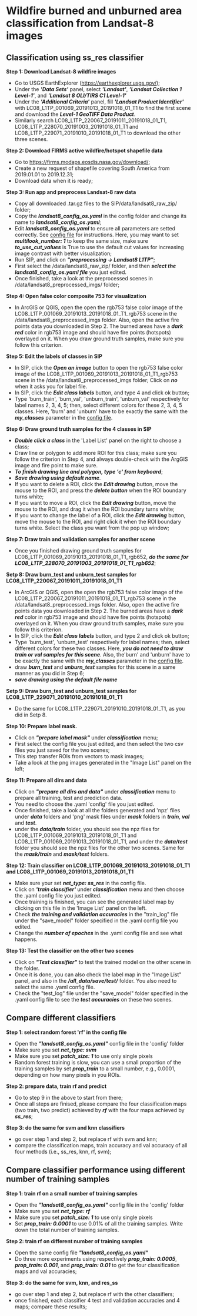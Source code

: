 # Wildfire burned and unburned area classification from Landsat-8 images
## Classification using ss_res classifier

**Step 1: Download Landsat-8 wildfire images**
- Go to USGS EarthExplorer (https://earthexplorer.usgs.gov/);
- Under the ***'Data Sets'*** panel, select ***'Landsat'***, ***'Landsat Collection 1 Level-1'***, and ***'Landsat 8 OLI/TIRS C1 Level-1'***
- Under the ***'Additional Criteria'*** panel, fill ***'Landsat Product Identifier'*** with LC08_L1TP_001069_20191013_20191018_01_T1 to find the first scene and download the ***Level-1 GeoTIFF Data Product***. 
- Similarly search LC08_L1TP_220067_20191011_20191018_01_T1, LC08_L1TP_228070_20191003_20191018_01_T1 and LC08_L1TP_229071_20191010_20191018_01_T1 to download the other three scenes. 

**Step 2: Download FIRMS active wildfire/hotspot shapefile data**
- Go to https://firms.modaps.eosdis.nasa.gov/download/;
- Create a new request of shapefile covering South America from 2019.01.01 to 2019.12.31; 
- Download data when it is ready;

**Step 3: Run app and preprocess Landsat-8 raw data** 
- Copy all downloaded .tar.gz files to the SIP/data/landsat8_raw_zip/ folder;
- Copy the ***landsat8_config_os.yaml*** in the config folder and change its name to ***landsat8_config_os.yaml***;
- Edit ***landsat8_config_os.yaml*** to ensure all parameters are setted correctly. See [config file](config_file.md) for instructions. Here, you may want to set ***multilook_number: 1*** to keep the same size, make sure ***to_use_cut_values*** is True to use the default cut values for increasing image contrast with better visualization;
- Run SIP, and click on ***"preprocessing -> Landsat8 L1TP"***;
- First select the /data/landsat8_raw_zip/ folder, and then ***select the landsat8_config_os.yaml file*** you just edited. 
- Once finished, take a look at the preprocessed scenes in /data/landsat8_preprocessed_imgs/ folder;

**Step 4: Open false color composite 753 for visualization**

- In ArcGIS or QGIS, open the open the rgb753 false color image of the LC08_L1TP_001069_20191013_20191018_01_T1_rgb753 scene in the /data/landsat8_preprocessed_imgs folder. Also, open the active fire points data you downloaded in Step 2. The burned areas have a ***dark red*** color in rgb753 image and should have fire points (hotspots) overlayed on it. When you draw ground truth samples, make sure you follow this criterion.

**Step 5: Edit the labels of classes in SIP**
- In SIP, click the ***Open an image*** button to open the rgb753 false color image of the LC08_L1TP_001069_20191013_20191018_01_T1_rgb753 scene in the /data/landsat8_preprocessed_imgs folder; Click on ***no*** when it asks you for label file. 
- In SIP, click the ***Edit class labels*** button, and type 4 and click ok button; 
- Type 'burn_train', 'burn_val', 'unburn_train', 'unburn_val' respectively for label names 2, 3, 4, 5; then, select different colors for these 2, 3, 4, 5 classes. Here, 'burn' and 'unburn' have to be exactly the same with the ***my_classes*** parameter in the [config file](config_file.md). 

**Step 6: Draw ground truth samples for the 4 classes in SIP**  
- ***Double click a class*** in the 'Label List' panel on the right to choose a class; 
- Draw line or polygon to add more ROI for this class; make sure you follow the criterion in Step 4, and always double-check with the ArgGIS image and fire point to make sure. 
- ***To finish drawing line and polygon, type 'c' from keyboard***;
- ***Save drawing using default name***.
- If you want to delete a ROI, click the ***Edit drawing*** button, move the mouse to the ROI, and press the ***delete button*** when the ROI boundary turns white;
- If you want to move a ROI, click the ***Edit drawing*** button, move the mouse to the ROI, and drag it when the ROI boundary turns white; 
- If you want to change the label of a ROI, click the ***Edit drawing*** button, move the mouse to the ROI, and right click it when the ROI boundary turns white. Select the class you want from the pop up window;
 
**Step 7: Draw train and validation samples for another scene** 
- Once you finished drawing ground truth samples for LC08_L1TP_001069_20191013_20191018_01_T1_rgb652, ***do the same for LC08_L1TP_228070_20191003_20191018_01_T1_rgb652***;

**Setp 8: Draw burn_test and unburn_test samples for LC08_L1TP_220067_20191011_20191018_01_T1**
- In ArcGIS or QGIS, open the open the rgb753 false color image of the LC08_L1TP_220067_20191011_20191018_01_T1_rgb753 scene in the /data/landsat8_preprocessed_imgs folder. Also, open the active fire points data you downloaded in Step 2. The burned areas have a ***dark red*** color in rgb753 image and should have fire points (hotspots) overlayed on it. When you draw ground truth samples, make sure you follow this criterion.
- In SIP, click the ***Edit class labels*** button, and type 2 and click ok button; 
- Type 'burn_test', 'unburn_test' respectively for label names; then, select different colors for these two classes. Here, ***you do not need to draw train or val samples for this scene***. Also, the'burn' and 'unburn' have to be exactly the same with the ***my_classes*** parameter in the [config file](config_file.md). 
- draw ***burn_test*** and ***unburn_test*** samples for this scene in a same manner as you did in Step 6;
- ***save drawing using the default file name***

**Setp 9: Draw burn_test and unburn_test samples for LC08_L1TP_229071_20191010_20191018_01_T1**
- Do the same for LC08_L1TP_229071_20191010_20191018_01_T1, as you did in Setp 8. 

**Step 10: Prepare label mask.** 
- Click on ***"prepare label mask"*** under ***classification*** menu;
- First select the config file you just edited, and then select the two csv files you just saved for the two scenes;
- This step transfer ROIs from vectors to mask images;
- Take a look at the png images generated in the "Image List" panel on the left;

**Step 11: Prepare all dirs and data** 
- Click on ***"prepare all dirs and data"*** under ***classification*** menu to prepare all training, test and prediction data. 
- You need to choose the .yaml 'config' file you just edited. 
- Once finished, take a look at all the folders generated and 'npz' files under ***data*** folders and 'png' mask files under ***mask*** folders in ***train***, ***val*** and ***test***.  
- under the ***data/train*** folder, you should see the npz files for LC08_L1TP_001069_20191013_20191018_01_T1 and LC08_L1TP_001069_20191013_20191018_01_T1, and under the ***data/test*** folder you should see the npz files for the other two scenes. Same for the ***mask/train*** and ***mask/test*** folders. 

**Step 12: Train classifier on LC08_L1TP_001069_20191013_20191018_01_T1 and LC08_L1TP_001069_20191013_20191018_01_T1** 
- Make sure your set ***net_type: ss_res*** in the config file. 
- Click on ***'train classifier'*** under ***classification*** menu and then choose the .yaml config file you just edited. 
- Once training is finished, you can see the generated label map by clicking on this file in the 'Image List' panel on the left. 
- Check ***the training and validation accuracies*** in the "train_log" file under the "save_model" folder specified in the .yaml config file you edited. 
- Change the ***number of epoches*** in the .yaml config file and see what happens. 

**Step 13: Test the classifier on the other two scenes** 
- Click on ***"Test classifier"*** to test the trained model on the other scene in the folder.
- Once it is done, you can also check the label map in the "Image List" panel, and also in the ***/all_data/save/test/*** folder. You also need to select the same .yaml config file.
- Check the "test_log" file under the "save_model" folder specified in the .yaml config file to see the ***test accuracies*** on these two scenes.  

## Compare different classifiers

**Step 1: select random forest 'rf' in the config file**
- Open the ***"landsat8_config_os.yaml"*** config file in the 'config' folder
- Make sure you set ***net_type: svm***
- Make sure you set ***patch_size: 1*** to use only single pixels
- Random forest training is slow, you can use a small proportion of the training samples by set ***prop_train*** to a small number, e.g., 0.0001, depending on how many pixels in you ROIs. 
 

**Step 2: prepare data, train rf and predict**
- Go to step 9 in the above to start from there; 
- Once all steps are finised, please compare the four classification maps (two train, two predict) achieved by ***rf*** with the four maps achieved by ***ss_res***;

**Step 3: do the same for svm and knn classifiers**
- go over step 1 and step 2, but replace rf with svm and knn;
- compare the classification maps, train accuracy and val accuracy of all four methods (i.e., ss_res, knn, rf, svm);


## Compare classifier performance using different number of training samples

**Step 1: train rf on a small number of training samples**
- Open the ***"landsat8_config_os.yaml"*** config file in the 'config' folder
- Make sure you set ***net_type: rf***
- Make sure you set ***patch_size: 1*** to use only single pixels
- Set ***prop_train: 0.0001*** to use 0.01% of all the training samples. Write down the total number of training samples. 

**Step 2: train rf on different number of training samples**
- Open the same config file ***"landsat8_config_os.yaml"*** 
- Do three more experiments using respectively ***prop_train: 0.0005***, ***prop_train: 0.001***, and ***prop_train: 0.01*** to get the four classification maps and val accuracies;

**Step 3: do the same for svm, knn, and res_ss**
- go over step 1 and step 2, but replace rf with the other classifiers;
- once finished, each classifier 4 test and validation accuracies and 4 maps; compare these results;

